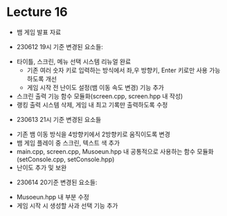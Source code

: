 # Lecture 16

* 뱀 게임 발표 자료

* 230612 19시 기준 변경된 요소들:
- 타이틀, 스크린, 메뉴 선택 시스템 리뉴얼 완료
	+ 기존 여러 숫자 키로 입력하는 방식에서 좌,우 방향키, Enter 키로만 사용 가능하도록 개선
	+ 게임 시작 전 난이도 설정(뱀 이동 속도 변경) 기능 추가
- 스크린 출력 기능 함수 모듈화(screen.cpp, screen.hpp 내 작성)
- 랭킹 출력 시스템 삭제, 게임 내 최고 기록만 출력하도록 수정

* 230613 21시 기준 변경된 요소들
- 기존 뱀 이동 방식을 4방향키에서 2방향키로 움직이도록 변경
- 뱀 게임 플레이 중 스크린, 텍스트 색 추가
- main.cpp, screen.cpp, Musoeun.hpp 내 공통적으로 사용하는 함수 모듈화(setConsole.cpp, setConsole.hpp)
- 난이도 추가 및 보완

* 230614 20기준 변경된 요소들:
- Musoeun.hpp 내 부분 수정
- 게임 시작 시 생성할 사과 선택 기능 추가
